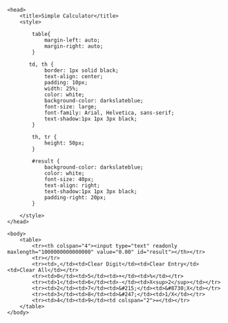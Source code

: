 <html lang="en-GB">

    <head>        
        <title>Simple Calculator</title>
        <style>

            table{
                margin-left: auto;
                margin-right: auto;
            }

           td, th {
                border: 1px solid black;
                text-align: center;
                padding: 10px;
                width: 25%;
                color: white;
                background-color: darkslateblue;
                font-size: large;
                font-family: Arial, Helvetica, sans-serif;
                text-shadow:1px 1px 3px black;
            }

            th, tr {
                height: 50px;
            }

            #result {
                background-color: darkslateblue;
                color: white;
                font-size: 40px;
                text-align: right;
                text-shadow:1px 1px 3px black;
                padding-right: 20px;
            }

        </style>
    </head>

    <body>
        <table>
            <tr><th colspan="4"><input type="text" readonly maxlength="1000000000000000" value="0.00" id="result"></th></tr>
            <tr></tr>
            <tr><td>,</td><td>Clear Digit</td><td>Clear Entry</td><td>Clear All</td></tr>
            <tr><td>0</td><td>5</td><td>+</td><td>%</td></tr>
            <tr><td>1</td><td>6</td><td>-</td><td>X<sup>2</sup></td></tr>
            <tr><td>2</td><td>7</td><td>&#215;</td><td>&#8730;X</td></tr>
            <tr><td>3</td><td>8</td><td>&#247;</td><td>1/X</td></tr>
            <tr><td>4</td><td>9</td><td colspan="2">=</td></tr>
        </table>
    </body>

</html>
